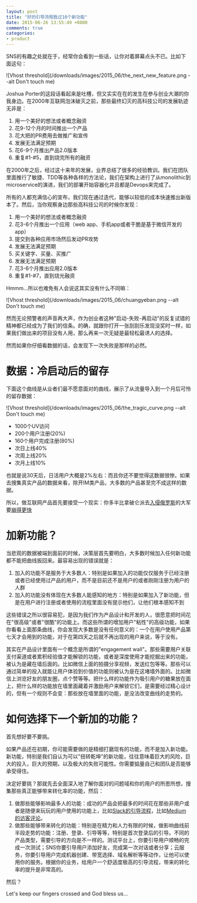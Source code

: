 ```yaml
---
layout: post
title: "好的引导流程胜过10个新功能"
date: 2015-06-26 13:55:49 +0800
comments: true
categories:
- product
---
```


SNS的有趣之处就在于，经常你会看到一些话，让你对着屏幕点头不已。比如下面这句：

![Vhost threshold](/downloads/images/2015_06/the_next_new_feature.png --alt Don't touch me)

Joshua Porter的这段话看起来是吐槽，但又实实在在的发生在参与创业大潮的你我身边。在2000年互联网泡沫破灭之前，那些最终幻灭的高科技公司的发展轨迹无非是：

1. 用一个美好的想法或者概念融资
2. 花9-12个月的时间推出一个产品
3. 花大把的PR费用去做推广和宣传
4. 发展无法满足预期
5. 花6-9个月推出产品2.0版本
6. 重复#1-#5，直到烧完所有的融资

在2000年之后，经过这十来年的发展，业界总结了很多的经验教训。我们在团队里面推行了敏捷、TDD等各种各样的方法论，我们在架构上进行了从monolithic到microservice的演进，我们的部署开始容器化并且都是Devops来完成了。

所有的人都充满信心的宣布，我们现在通过迭代，能够以较低的成本快速推出新版本了。然后，当你观察身边那些高科技公司的时候你发现：

1. 用一个美好的想法或者概念融资
2. 花3-6个月推出一个应用（web app、手机app或者干脆是基于微信开发的app）
3. 提交到各种应用市场然后发动PR攻势
4. 发展无法满足预期
5. 买关键字、买量、买推广
6. 发展无法满足预期
7. 花3-6个月推出应用2.0版本
8. 重复#1-#7，直到烧光融资

Hmmm...所以也难免有人会说这其实没有什么不同嘛：

![Vhost threshold](/downloads/images/2015_06/chuangyeban.png --alt Don't touch me)

然而无论预警者的声音再大声，作为创业者这种"启动-失败-再启动"的反复试错的精神都已经成为了我们的信条。的确，就跟你打开一张刮刮乐发现没奖时一样，如果我们做出来的项目没有人用，那么再来一次无疑是最轻松最诱人的选择。

然而如果你仔细看数据的话，会发现下一次失败是那样的必然。

数据：冷启动后的留存
====================

下面这个曲线是从业者们最不愿意面对的曲线，展示了从流量导入到一个月后可怜的留存数据：

![Vhost threshold](/downloads/images/2015_06/the_tragic_curve.png --alt Don't touch me)

* 1000个UV访问
* 200个用户注册(20%)
* 160个用户完成注册(80%)
* 次日上线40%
* 次周上线20%
* 次月上线10%

也就是说30天后，日活用户大概是2%左右：而且你还不要觉得这数据很惨。如果去搜集真实产品的数据来看，除开IM类产品，大多数的产品甚至完不成这样的数据。

所以，做互联网产品首先要接受一个现实：你多半比拿破仑派去[入侵俄罗斯](http://www.douban.com/note/207589154/)的大军要[崩得更快](https://en.wikipedia.org/wiki/Grande_Arm%C3%A9e#1810.E2.80.931812)

加新功能？
=============

当悲观的数据被端到面前的时候，决策层首先要明白，大多数时候加入任何新功能都不能把曲线扳回来。最容易出现的错误就是：

1. 加入的功能不是服务于大多数人：特别是如果加入的功能仅仅服务于已经注册或者已经使用过产品的用户，而不是目前还不是用户的或者刚刚注册为用户的人群
2. 加入的功能没有体现在大多数人能感知的地方：特别是如果加入了新功能，但是在用户进行注册或者使用的流程里面没有提示他们，让他们根本感知不到

这些错误之所以很容易犯，是因为我们作为产品设计和开发的人，很愿意把时间花在"很高级"或者"很酷"的功能上。而这些所谓的增加用户"粘性"的高级功能，如果你看看上面那条曲线，你会发现大多数是没有任何意义的：一个在用户使用产品第七天才会用到的功能，对于在第四天之后就不再出现的用户来说，等于没有。

其实在产品设计里面有一个概念是所谓的"engagement wall"。那些需要用户关联支付渠道或者累积经验值才能解锁的功能，或者是深度使用才能挖掘出来的功能，被认为是藏在墙后面的。比如微信上面的拍摄分享视频，发送红包等等。那些可以通过简单的投入就能让用户体验到价值的功能则被认为是在这堵墙外面的。比如微信上浏览好友的朋友圈，点个赞等等。把什么样的功能作为吸引用户的糖果放在面上，把什么样的功能放在墙里面藏着并激励用户来解锁它们，是需要经过精心设计的，但有一个规则不会变：那些放在墙里面的功能，是没法改变曲线的走势的。

如何选择下一个新加的功能？
=======================

首先想好要不要挑。

如果产品还在初期，你可能需要做的是精细打磨现有的功能，而不是加入新功能。新功能，特别是我们自认为可以"扭转乾坤"的新功能，往往意味着巨大的风险，巨大的投入，巨大的预期，以及极大的失败可能性。你需要掂量自己和团队是否能够承受得住。

决定好要挑？那就先去全面深入地了解你面对的问题域和你的用户的所思所想，搜集那些真正能够带来转化率的功能，然后：

1. 做那些能够影响最多人的功能：成功的产品会把最多的时间花在那些非用户或者是随便来玩玩的用户使用的功能上，比如[Slack的引导流程](https://www.useronboard.com/how-slack-onboards-new-users/)，比如[Medium的访客评论](http://blog.leadpages.net/landing-page-trends/)。
2. 做那些能够带来转化的功能：特别是在精力和人力有限的时候，做影响曲线前半段走势的功能：注册、登录、引导等等，特别是首次登录后的引导。不同的产品类型，需要引导的方向是不一样的。测试平台上，你要引导用户顺畅的完成一次测试；SNS你要引导用户添加好友，完成第一次对话或者分享；云服务，你要引导用户完成机器创建、带宽选择、域名解析等等动作，让他可以使用你的服务。根据你的业务，给用户一个舒适度极高的引导流程，带来的转化率的提升是非常高的。

然后？

Let's keep our fingers crossed and God bless us...




